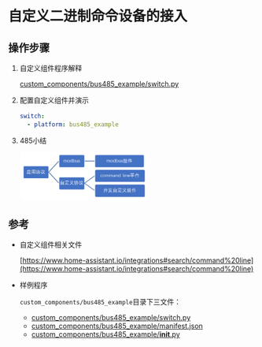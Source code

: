# 自定义二进制命令设备的接入

## 操作步骤

1. 自定义组件程序解释

    [custom_components/bus485_example/switch.py](custom_components/bus485_example/switch.py)

2. 配置自定义组件并演示

    ```yaml
    switch:
      - platform: bus485_example
    ```

3. 485小结

    <img src="images/485application.png" width="55%">

## 参考
- 自定义组件相关文件

    [https://www.home-assistant.io/integrations#search/command%20line](https://www.home-assistant.io/integrations#search/command%20line)

- 样例程序

    `custom_components/bus485_example`目录下三文件：

    - [custom_components/bus485_example/switch.py](custom_components/bus485_example/switch.py)
    - [custom_components/bus485_example/manifest.json](custom_components/bus485_example/manifest.json)
    - [custom_components/bus485_example/__init__.py](custom_components/bus485_example/__init__.py)
